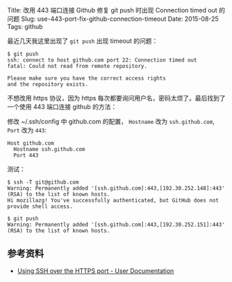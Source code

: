Title: 改用 443 端口连接 Github 修复 git push 时出现 Connection timed out 的问题
Slug: use-443-port-fix-github-connection-timeout
Date: 2015-08-25
Tags: github

最近几天我这里出现了 `git push` 出现 timeout 的问题：

    $ git push
    ssh: connect to host github.com port 22: Connection timed out
    fatal: Could not read from remote repository.

    Please make sure you have the correct access rights
    and the repository exists.

不想改用 https 协议，因为 https 每次都要询问用户名，密码太烦了。最后找到了一个使用 443 端口连接 github 的方法：

修改 ~/.ssh/config 中 github.com 的配置，
`Hostname` 改为 `ssh.github.com`, `Port` 改为
`443`:

    Host github.com
      Hostname ssh.github.com
      Port 443

测试：

    $ ssh -T git@github.com
    Warning: Permanently added '[ssh.github.com]:443,[192.30.252.148]:443' (RSA) to the list of known hosts.
    Hi mozillazg! You've successfully authenticated, but GitHub does not provide shell access.

    $ git push
    Warning: Permanently added '[ssh.github.com]:443,[192.30.252.151]:443' (RSA) to the list of known hosts.


## 参考资料

* [Using SSH over the HTTPS port - User Documentation](https://help.github.com/articles/using-ssh-over-the-https-port/)